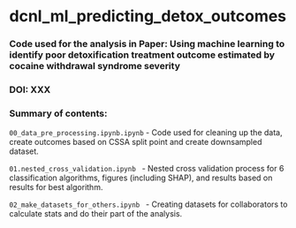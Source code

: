# dcnl_ml_predicting_detox_outcomes



### Code used for the analysis in Paper: Using machine learning to identify poor detoxification treatment outcome estimated by cocaine withdrawal syndrome severity

### DOI: XXX



### Summary of contents:

`00_data_pre_processing.ipynb.ipynb` - Code used for cleaning up the data, create outcomes based on CSSA split point and create downsampled dataset.

`01.nested_cross_validation.ipynb ` - Nested cross validation process for 6 classification algorithms, figures (including SHAP), and results based on results for best algorithm.

`02_make_datasets_for_others.ipynb ` - Creating datasets for collaborators to calculate stats and do their part of the analysis.




